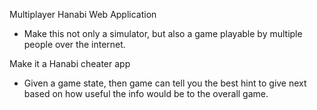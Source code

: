 Multiplayer Hanabi Web Application
* Make this not only a simulator, but also a game playable by multiple
people over the internet.

Make it a Hanabi cheater app
* Given a game state, then game can tell you the best hint to give next
based on how useful the info would be to the overall game.


